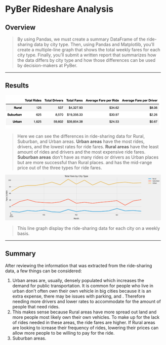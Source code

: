 # **PyBer Rideshare Analysis**

## **Overview**
> By using Pandas, we must create a summary DataFrame of the ride-sharing data by city type. Then, using Pandas and Matplotlib, you’ll create a multiple-line graph that shows the total weekly fares for each city type. Finally, you’ll submit a written report that summarizes how the data differs by city type and how those differences can be used by decision-makers at PyBer.



---

## **Results**
![ride date](https://raw.githubusercontent.com/annaS000/Rideshare-Analysis/main/Resources/ride_data_by_city_type.png)
> Here we can see the differences in ride-sharing data for Rural, Suburban, and Urban areas. **Urban areas** have the most rides, drivers, and the lowest rates for ride fares. **Rural areas** have the least amount of rides and drivers and the most expensive ride fares.  **Suburban areas** don't have as many rides or drivers as Urban places but are more successful than Rural places. and has the mid-range price out of the three types for ride fares. 

![data by week](https://raw.githubusercontent.com/annaS000/Rideshare-Analysis/main/analysis/PyBer_fare_summary.png)
> This line graph display the ride-sharing data for each city on a weekly basis.


---

## **Summary**

After reviewing the information that was extracted from the ride-sharing data, a few things can be considered:
1. Urban areas are, usually, densely populated which increases the demand for public transportation. It is common for people who live in urban don't often own their own vehicle in big cities because it is an extra expense, there may be issues with parking, and . Therefore needing more drivers and lower rates to accommodate for the amount of people that need rides.
2. This makes sense because Rural areas have more spread out land and more people most likely own their own vehicles. To make up for the lack of rides needed in these areas, the ride fares are higher. If Rural areas are looking to icrease their frequency of rides, lowering their prices can allow more people to be willing to pay for the ride.
3. Suburban areas.
